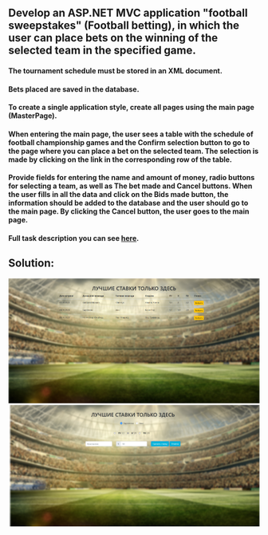 ## Develop an ASP.NET MVC application "football sweepstakes" (Football betting), in which the user can place bets on the winning of the selected team in the specified game.
#### The tournament schedule must be stored in an XML document.
#### Bets placed are saved in the database. 
#### To create a single application style, create all pages using the main page (MasterPage).
#### When entering the main page, the user sees a table with the schedule of football championship games and the Confirm selection button to go to the page where you can place a bet on the selected team. The selection is made by clicking on the link in the corresponding row of the table.
#### Provide fields for entering the name and amount of money, radio buttons for selecting a team, as well as The bet made and Cancel buttons. When the user fills in all the data and click on the Bids made button, the information should be added to the database and the user should go to the main page. By clicking the Cancel button, the user goes to the main page.
#### Full task description you can see [here](ASP_NET_MVC_HW_1.pdf).
## Solution:
![Image alt](ASP_NET_MVC_HW_1_main_page.png)
![Image alt](ASP_NET_MVC_HW_1_second_page.png)
